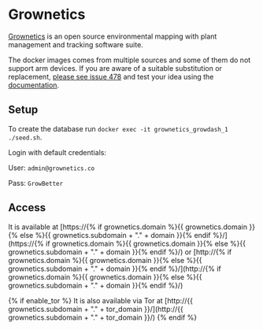 # Grownetics

[Grownetics](https://grownetics.co/) is an open source environmental mapping with plant management and tracking software suite.

The docker images comes from multiple sources and some of them do not support arm devices.
If you are aware of a suitable substitution or replacement,
 [please see issue 478](https://gitlab.com/NickBusey/HomelabOS/-/issues/478)
and test your idea using the [documentation](https://homelabos.com/docs/development/adding_services/).

## Setup

To create the database run `docker exec -it grownetics_growdash_1 ./seed.sh`.

Login with default credentials:

User: `admin@grownetics.co`

Pass: `GrowBetter`

## Access

It is available at [https://{% if grownetics.domain %}{{ grownetics.domain }}{% else %}{{ grownetics.subdomain + "." + domain }}{% endif %}/](https://{% if grownetics.domain %}{{ grownetics.domain }}{% else %}{{ grownetics.subdomain + "." + domain }}{% endif %}/) or [http://{% if grownetics.domain %}{{ grownetics.domain }}{% else %}{{ grownetics.subdomain + "." + domain }}{% endif %}/](http://{% if grownetics.domain %}{{ grownetics.domain }}{% else %}{{ grownetics.subdomain + "." + domain }}{% endif %}/)

{% if enable_tor %}
It is also available via Tor at [http://{{ grownetics.subdomain + "." + tor_domain }}/](http://{{ grownetics.subdomain + "." + tor_domain }}/)
{% endif %}
